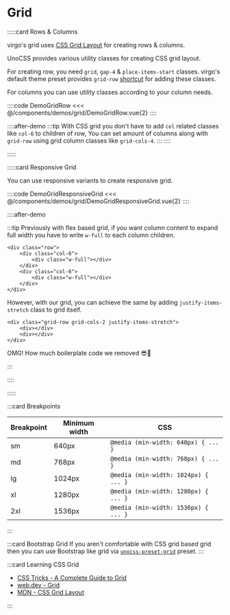 # Grid

<!-- 👉 Row -->
:::::card Rows & Columns

virgo's grid uses [CSS Grid Layout](https://developer.mozilla.org/en-US/docs/Web/CSS/CSS_Grid_Layout) for creating rows & columns.

UnoCSS provides various utility classes for creating CSS grid layout.

For creating row, you need `grid`, `gap-4` & `place-items-start` classes. virgo's default theme preset provides `grid-row` [shortcut](https://unocss.dev/config/shortcuts) for adding these classes.

For columns you can use utility classes according to your column needs.

::::code DemoGridRow
<<< @/components/demos/grid/DemoGridRow.vue{2}
::::

::::after-demo
:::tip
With CSS grid you don't have to add `col` related classes like `col-6` to children of row, You can set amount of columns along with `grid-row` using grid column classes like `grid-cols-4`.
:::
::::

:::::

<!-- 👉 Responsive Grid -->
:::::card Responsive Grid

You can use responsive variants to create responsive grid.

::::code DemoGridResponsiveGrid
<<< @/components/demos/grid/DemoGridResponsiveGrid.vue{2}
::::

::::after-demo

:::tip
Previously with flex based grid, if you want column content to expand full width you have to write `w-full` to each column children.

```html{3,6}
<div class="row">
    <div class="col-6">
        <div class="w-full"></div>
    </div>
    <div class="col-6">
        <div class="w-full"></div>
    </div>
</div>
```

However, with our grid, you can achieve the same by adding `justify-items-stretch` class to grid itself.

```html{1}
<div class="grid-row grid-cols-2 justify-items-stretch">
    <div></div>
    <div></div>
</div>
```

<p class="!mt-4">OMG! How much boilerplate code we removed 😎🥳</p>

:::

::::

:::::

<!-- 👉 Breakpoints -->
:::card Breakpoints

| Breakpoint | Minimum width | CSS                                  |
| ---------- | ------------- | ------------------------------------ |
| sm         | 640px         | `@media (min-width: 640px) { ... }`  |
| md         | 768px         | `@media (min-width: 768px) { ... }`  |
| lg         | 1024px        | `@media (min-width: 1024px) { ... }` |
| xl         | 1280px        | `@media (min-width: 1280px) { ... }` |
| 2xl        | 1536px        | `@media (min-width: 1536px) { ... }` |

:::

<!-- 👉 Bootstrap Grid -->
:::card Bootstrap Grid
If you aren't comfortable with CSS grid based grid then you can use Bootstrap like grid via [`unocss-preset-grid`](https://github.com/StatuAgency/unocss-preset-grid) preset.
:::

<!-- 👉 Learning CSS Grid -->
:::card Learning CSS Grid

- [CSS Tricks - A Complete Guide to Grid](https://css-tricks.com/snippets/css/complete-guide-grid/)
- [web.dev - Grid](https://web.dev/learn/css/grid/)
- [MDN - CSS Grid Layout](https://developer.mozilla.org/en-US/docs/Web/CSS/CSS_Grid_Layout)

:::
